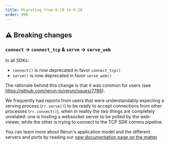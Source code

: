 ```yaml
---
title: Migrating from 0.19 to 0.20
order: 990
---
```



## ⚠️ Breaking changes


### `connect` -> `connect_tcp` & `serve` -> `serve_web`

In all SDKs:
* `connect()` is now deprecated in favor `connect_tcp()`
* `serve()` is now deprecated in favor `serve_web()`

The rationale behind this change is that it was common for users (see https://github.com/rerun-io/rerun/issues/7766).

We frequently had reports from users that were understandably expecting a serving process (`rr.serve()`) to be ready to accept connections from other processes (`rr.connect()`), when in reality the two things are completely unrelated: one is hosting a websocket server to be polled by the web-viewer, while the other is trying to connect to the TCP SDK comms pipeline.

You can learn more about Rerun's application model and the different servers and ports by reading our [new documentation page on the matter](../../concepts/app-model.md).
